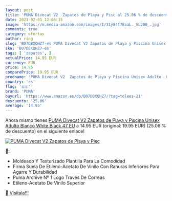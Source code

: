 ```yaml
---
layout: post
title: 'PUMA Divecat V2  Zapatos de Playa y Pisc al 25.06 % de descuento'
date: 2021-02-01 12:06:15
image: 'https://m.media-amazon.com/images/I/31y84f7EaaL._SL200_.jpg'
comments: true
category: ofertas
author: ring
slug: 'B07DBXQHZ7-es PUMA Divecat V2 Zapatos de Playa y Piscina Unisex Adulto...'
sku: 'B07DBXQHZ7-es'
tags: [ 'zapatos', ]
actualPrice: 14.95 EUR
currency: EUR
price: 14.95
comparePrice: 19.95 EUR
prodname: 'PUMA Divecat V2  Zapatos de Playa y Piscina Unisex Adulto  Blanco White Black  47 EU'
country: 'es'
flag: '🇪🇸'
brand: 'PUMA'
buyurl: 'https://www.amazon.es/dp/B07DBXQHZ7/?tag=tolees-21'
descuento: '25.06'
average: '14.95'
---
```


Ahora mismo tienes [PUMA Divecat V2  Zapatos de Playa y Piscina Unisex Adulto  Blanco White Black  47 EU](https://www.amazon.es/dp/B07DBXQHZ7/?tag=tolees-21) a 14.95 EUR (original: 19.95 EUR) (25.06 %  de descuento) en el siguiente enlace!

[![PUMA Divecat V2  Zapatos de Playa y Pisc](https://m.media-amazon.com/images/I/31y84f7EaaL._SL200_.jpg)](https://www.amazon.es/dp/B07DBXQHZ7/?tag=tolees-21)

🔎:

- Moldeado Y Texturizado Plantilla Para La Comodidad
- Firma Suela De Etileno-Acetato De Vinilo Con Ranuras Inferiores Para Agarre Y Durabilidad
- Puma Archive Nº 1 Logo Través De Correas
- Etileno-Acetato De Vinilo Superior

[🛒 Visítala!!!](https://www.amazon.es/dp/B07DBXQHZ7/?tag=tolees-21)
